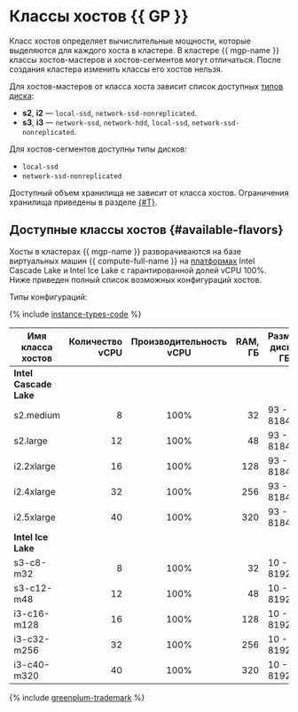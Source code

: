 # Классы хостов {{ GP }}

Класс хостов определяет вычислительные мощности, которые выделяются для каждого хоста в кластере. В кластере {{ mgp-name }} классы хостов-мастеров и хостов-сегментов могут отличаться. После создания кластера изменить классы его хостов нельзя.


Для хостов-мастеров от класса хоста зависит список доступных [типов диска](./storage.md):

* **s2**, **i2** — `local-ssd`, `network-ssd-nonreplicated`.
* **s3**, **i3** — `network-ssd`, `network-hdd`, `local-ssd`, `network-ssd-nonreplicated`.

Для хостов-сегментов доступны типы дисков:

* `local-ssd`
* `network-ssd-nonreplicated`

Доступный объем хранилища не зависит от класса хостов. Ограничения хранилища приведены в разделе [{#T}](limits.md).

## Доступные классы хостов {#available-flavors}


Хосты в кластерах {{ mgp-name }} разворачиваются на базе виртуальных машин {{ compute-full-name }} на [платформах](../../compute/concepts/vm-platforms.md) Intel Cascade Lake и Intel Ice Lake с гарантированной долей vCPU 100%. Ниже приведен полный список возможных конфигураций хостов.

Типы конфигураций:

{% include [instance-types-code](../../_includes/mdb/mgp-instance-types-code.md) %}

| Имя класса хостов | Количество vCPU | Производительность vCPU | RAM, ГБ | Размер <br>диска, ГБ |
|-------------------|----------------:|:-----------------------:|--------:|----------------------|
| **Intel Cascade Lake**                                                                         |
| s2.medium         |               8 | 100%                    |      32 | 93 - 8184            |
| s2.large          |              12 | 100%                    |      48 | 93 - 8184            |
| i2.2xlarge        |              16 | 100%                    |     128 | 93 - 8184            |
| i2.4xlarge        |              32 | 100%                    |     256 | 93 - 8184            |
| i2.5xlarge        |              40 | 100%                    |     320 | 93 - 8184            |
| **Intel Ice Lake**                                                                             |
| s3-c8-m32         |               8 | 100%                    |      32 | 10 - 8192            |
| s3-c12-m48        |              12 | 100%                    |      48 | 10 - 8192            |
| i3-c16-m128       |              16 | 100%                    |     128 | 10 - 8192            |
| i3-c32-m256       |              32 | 100%                    |     256 | 10 - 8192            |
| i3-c40-m320       |              40 | 100%                    |     320 | 10 - 8192            |


{% include [greenplum-trademark](../../_includes/mdb/mgp/trademark.md) %}
